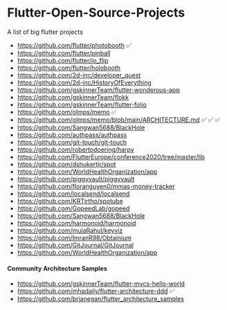 # Flutter-Open-Source-Projects
A list of big flutter projects

- https://github.com/flutter/photobooth ✅
- https://github.com/flutter/pinball
- https://github.com/flutter/io_flip
- https://github.com/flutter/holobooth
- https://github.com/2d-inc/developer_quest
- https://github.com/2d-inc/HistoryOfEverything
- https://github.com/gskinnerTeam/flutter-wonderous-app
- https://github.com/gskinnerTeam/flokk
- https://github.com/gskinnerTeam/flutter-folio
- https://github.com/olmps/memo ✅
- https://github.com/olmps/memo/blob/main/ARCHITECTURE.md ✅ ✅ ✅
- https://github.com/Sangwan5688/BlackHole
- https://github.com/authpass/authpass
- https://github.com/git-touch/git-touch
- https://github.com/robertodoering/harpy
- https://github.com/FlutterEurope/conference2020/tree/master/lib
- https://github.com/dshukertjr/spot
- https://github.com/WorldHealthOrganization/app
- https://github.com/piggyvault/piggyvault
- https://github.com/floranguyen0/mmas-money-tracker
- https://github.com/localsend/localsend
- https://github.com/KRTirtho/spotube
- https://github.com/GopeedLab/gopeed
- https://github.com/Sangwan5688/BlackHole
- https://github.com/harmonoid/harmonoid
- https://github.com/mulaRahul/keyviz
- https://github.com/ImranR98/Obtainium
- https://github.com/GitJournal/GitJournal
- https://github.com/WorldHealthOrganization/app

#### Community Architecture Samples
- https://github.com/gskinnerTeam/flutter-mvcs-hello-world
- https://github.com/mhadaily/flutter-architecture-ddd ✅
- https://github.com/brianegan/flutter_architecture_samples 
